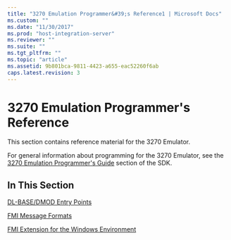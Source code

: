 ```yaml
---
title: "3270 Emulation Programmer&#39;s Reference1 | Microsoft Docs"
ms.custom: ""
ms.date: "11/30/2017"
ms.prod: "host-integration-server"
ms.reviewer: ""
ms.suite: ""
ms.tgt_pltfrm: ""
ms.topic: "article"
ms.assetid: 9b801bca-9811-4423-a655-eac52260f6ab
caps.latest.revision: 3
---
```

# 3270 Emulation Programmer&#39;s Reference
This section contains reference material for the 3270 Emulator.  
  
 For general information about programming for the 3270 Emulator, see the [3270 Emulation Programmer's Guide](../core/3270-emulation-programmer-s-guide2.md) section of the SDK.  
  
## In This Section  
 [DL-BASE/DMOD Entry Points](../core/dl-base-dmod-entry-points2.md)  
  
 [FMI Message Formats](../core/fmi-message-formats1.md)  
  
 [FMI Extension for the Windows Environment](../core/fmi-extension-for-the-windows-environment2.md)